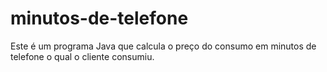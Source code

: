 # minutos-de-telefone
Este é um programa Java que calcula o preço do consumo em minutos de telefone o qual o cliente consumiu.
